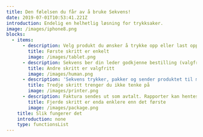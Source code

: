 ```yaml
---
title: Den følelsen du får av å bruke Sekvens!
date: 2019-07-01T10:53:41.221Z
introduction: Endelig en helhetlig løsning for trykksaker.
image: /images/iphone8.png
blocks:
  - items:
      - description: Velg produkt du ønsker å trykke opp eller last opp ditt eget dokument.
        title: Første skritt er enkelt
        image: /images/tablet.png
      - description: Sekvens ber din leder godkjenne bestilling (valgfritt)
        title: Andre skritt er valgfritt
        image: /images/human.png
      - description: 'Sekvens trykker, pakker og sender produktet til mottakerene.'
        title: Tredje skritt trenger du ikke tenke på
        image: /images/printer.png
      - description: Faktura sendes ut som avtalt. Rapporter kan hentes ut i Sekvens.
        title: Fjerde skritt er enda enklere enn det første
        image: /images/package.png
    title: Slik fungerer det
    introduction: none
    type: functionsList
---
```


